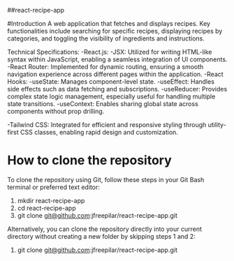 ##react-recipe-app

#Introduction
A web application that fetches and displays recipes. Key functionalities include searching for specific recipes, displaying recipes by categories, and toggling the visibility of ingredients and instructions.

Technical Specifications:
-React.js:
    -JSX: Utilized for writing HTML-like syntax within JavaScript, enabling a seamless integration of UI components.
    -React Router: Implemented for dynamic routing, ensuring a smooth navigation experience across different pages within the application.
    -React Hooks:
        -useState: Manages component-level state.
        -useEffect: Handles side effects such as data fetching and subscriptions.
        -useReducer: Provides complex state logic management, especially useful for handling multiple state transitions.
        -useContext: Enables sharing global state across components without prop drilling.

-Tailwind CSS: Integrated for efficient and responsive styling through utility-first CSS classes, enabling rapid design and customization.

# How to clone the repository
To clone the repository using Git, follow these steps in your Git Bash terminal or preferred text editor:
1. mkdir react-recipe-app
2. cd react-recipe-app
3. git clone git@github.com:jfreepilar/react-recipe-app.git

Alternatively, you can clone the repository directly into your current directory without creating a new folder by skipping steps 1 and 2:
1. git clone git@github.com:jfreepilar/react-recipe-app.git

